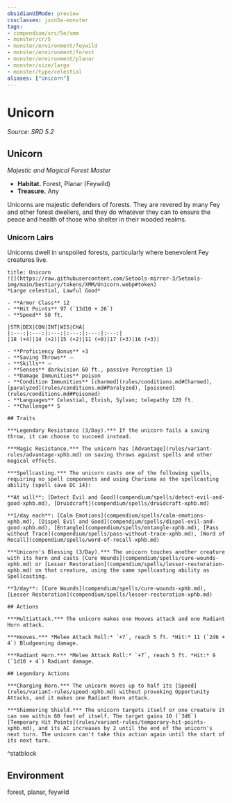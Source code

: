 ```yaml
---
obsidianUIMode: preview
cssclasses: json5e-monster
tags:
- compendium/src/5e/xmm
- monster/cr/5
- monster/environment/feywild
- monster/environment/forest
- monster/environment/planar
- monster/size/large
- monster/type/celestial
aliases: ["Unicorn"]
---
```

# Unicorn
*Source: SRD 5.2*  

## Unicorn

*Majestic and Magical Forest Master*

- **Habitat.** Forest, Planar (Feywild)  
- **Treasure.** Any  

Unicorns are majestic defenders of forests. They are revered by many Fey and other forest dwellers, and they do whatever they can to ensure the peace and health of those who shelter in their wooded realms.

### Unicorn Lairs

Unicorns dwell in unspoiled forests, particularly where benevolent Fey creatures live.

```ad-statblock
title: Unicorn
![](https://raw.githubusercontent.com/5etools-mirror-3/5etools-img/main/bestiary/tokens/XMM/Unicorn.webp#token)
*Large celestial, Lawful Good*

- **Armor Class** 12
- **Hit Points** 97 (`13d10 + 26`)
- **Speed** 50 ft.

|STR|DEX|CON|INT|WIS|CHA|
|:---:|:---:|:---:|:---:|:---:|:---:|
|18 (+4)|14 (+2)|15 (+2)|11 (+0)|17 (+3)|16 (+3)|

- **Proficiency Bonus** +3
- **Saving Throws** ⏤
- **Skills** ⏤
- **Senses** darkvision 60 ft., passive Perception 13
- **Damage Immunities** poison
- **Condition Immunities** [charmed](rules/conditions.md#Charmed), [paralyzed](rules/conditions.md#Paralyzed), [poisoned](rules/conditions.md#Poisoned)
- **Languages** Celestial, Elvish, Sylvan; telepathy 120 ft.
- **Challenge** 5

## Traits

***Legendary Resistance (3/Day).*** If the unicorn fails a saving throw, it can choose to succeed instead.

***Magic Resistance.*** The unicorn has [Advantage](rules/variant-rules/advantage-xphb.md) on saving throws against spells and other magical effects.

***Spellcasting.*** The unicorn casts one of the following spells, requiring no spell components and using Charisma as the spellcasting ability (spell save DC 14):

**At will**: [Detect Evil and Good](compendium/spells/detect-evil-and-good-xphb.md), [Druidcraft](compendium/spells/druidcraft-xphb.md)

**1/day each**: [Calm Emotions](compendium/spells/calm-emotions-xphb.md), [Dispel Evil and Good](compendium/spells/dispel-evil-and-good-xphb.md), [Entangle](compendium/spells/entangle-xphb.md), [Pass without Trace](compendium/spells/pass-without-trace-xphb.md), [Word of Recall](compendium/spells/word-of-recall-xphb.md)

***Unicorn's Blessing (3/Day).*** The unicorn touches another creature with its horn and casts [Cure Wounds](compendium/spells/cure-wounds-xphb.md) or [Lesser Restoration](compendium/spells/lesser-restoration-xphb.md) on that creature, using the same spellcasting ability as Spellcasting.

**3/day**: [Cure Wounds](compendium/spells/cure-wounds-xphb.md), [Lesser Restoration](compendium/spells/lesser-restoration-xphb.md)

## Actions

***Multiattack.*** The unicorn makes one Hooves attack and one Radiant Horn attack.

***Hooves.*** *Melee Attack Roll:* `+7`, reach 5 ft. *Hit:* 11 (`2d6 + 4`) Bludgeoning damage.

***Radiant Horn.*** *Melee Attack Roll:* `+7`, reach 5 ft. *Hit:* 9 (`1d10 + 4`) Radiant damage.

## Legendary Actions

***Charging Horn.*** The unicorn moves up to half its [Speed](rules/variant-rules/speed-xphb.md) without provoking Opportunity Attacks, and it makes one Radiant Horn attack.

***Shimmering Shield.*** The unicorn targets itself or one creature it can see within 60 feet of itself. The target gains 10 (`3d6`) [Temporary Hit Points](rules/variant-rules/temporary-hit-points-xphb.md), and its AC increases by 2 until the end of the unicorn's next turn. The unicorn can't take this action again until the start of its next turn.
```
^statblock

## Environment

forest, planar, feywild